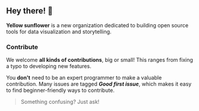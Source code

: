 ## Hey there! 🌻

**Yellow sunflower** is a new organization dedicated to building open source tools for data visualization and storytelling.

### Contribute

We welcome **all kinds of contributions**, big or small! This ranges from fixing a typo to developing new features.

You **don't** need to be an expert programmer to make a valuable contribution. Many issues are tagged **_Good first issue_**, which makes it easy to find beginner-friendly ways to contribute.

> Something confusing? Just ask!
